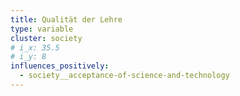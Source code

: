 ```yaml
---
title: Qualität der Lehre
type: variable
cluster: society
# i_x: 35.5
# i_y: 8
influences_positively:
  - society__acceptance-of-science-and-technology
---
```

